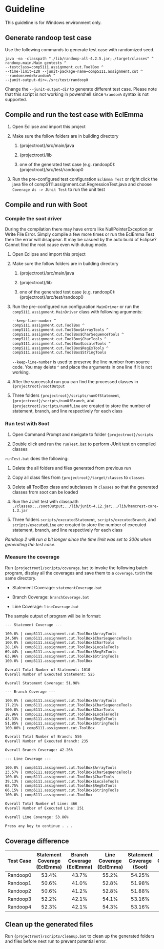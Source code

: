 # Guideline

This guideline is for Windows environment only.

## Generate randoop test case

Use the following commands to generate test case with randomized seed.

```batch
java -ea -classpath "./lib/randoop-all-4.2.5.jar;./target/classes" ^
randoop.main.Main gentests ^
--testclass=comp5111.assignment.cut.ToolBox ^
--time-limit=120 --junit-package-name=comp5111.assignment.cut ^
--randomseed=%random% ^
--junit-output-dir=./src/test/randoop0
```

Change the `--junit-output-dir` to generate different test case. Please note that this script is not working in powershell since `%random%` syntax is not supported.

## Compile and run the test case with EclEmma

1. Open Eclipse and import this project

2. Make sure the follow folders are in building directory
   
   1. {projectroot}/src/main/java
   
   2. {projectroot}/lib
   
   3. one of the generated test case (e.g. randoop0): {projectroot}/src/test/randoop0

3. Run the pre-configured test configuration `EclEmma Test` or right click the java file of comp5111.assignment.cut.RegressionTest.java and choose `Coverage As -> JUnit Test` to run the unit test

## Compile and run with Soot

### Compile the soot driver

During the compilation there may have errors like NullPointerException or Write File Error. Simply compile a few more times or run the EclEmma Test then the error will disappear. It may be casued by the auto build of Eclipse? Cannot find the root cause even with dubug mode.

1. Open Eclipse and import this project

2. Make sure the follow folders are in building directory
   
   1. {projectroot}/src/main/java
   
   2. {projectroot}/lib
   
   3. one of the generated test case (e.g. randoop0): {projectroot}/src/test/randoop0

3. Run the pre-configured run configuration `MainDriver` or run the `comp5111.assignment.MainDriver` class with following arguments:
   
   ```cmd
   --keep-line-number ^
   comp5111.assignment.cut.ToolBox ^
   comp5111.assignment.cut.ToolBox$ArrayTools ^
   comp5111.assignment.cut.ToolBox$CharSequenceTools ^
   comp5111.assignment.cut.ToolBox$CharTools ^
   comp5111.assignment.cut.ToolBox$LocaleTools ^
   comp5111.assignment.cut.ToolBox$RegExTools ^
   comp5111.assignment.cut.ToolBox$StringTools
   ```
   
   `--keep-line-number` is used to preserve the line number from source code. You may delete `^` and place the arguments in one line if it is not working.

4. After the successful run you can find the processed classes in `{projectroot}/sootOutput`

5. Three folders `{projectroot}/scripts/numOfStatement`,`{projectroot}/scripts/numOfBranch`, and `{projectroot}/scripts/numOfLine` are created to store the number of statement, branch, and line respectively for each class

### Run test with Soot

1. Open Command Prompt and navigate to folder `{projectroot}/scripts`

2. Double click and run the `runTest.bat` to perform JUnit test on compiled classes

`runTest.bat` does the following:

1. Delete the all folders and files generated from previous run

2. Copy all class files from `{projectroot}/target/classes` to `classes`

3. Delete all ToolBox class and subclasses in `classes` so that the generated classes from soot can be loaded

4. Run the JUnit test with classpath `./classes;../sootOutput;../lib/junit-4.12.jar;../lib/hamcrest-core-1.3.jar`

5. Three folders `scripts/executedStatement`, `scripts/executedBranch`, and `scripts/executedLine` are created to store the number of executed statement, branch, and line respectively for each class

*Randoop 2 will run a bit longer since the time limit was set to 300s when generating the test case.* 



### Measure the coverage

Run `{projectroot}/scripts/coverage.bat` to invoke the following batch program, display all the coverages and save them to a `coverage.txt`in the same directory.

- Statement Coverage: `statementCoverage.bat`

- Branch Coverage: `branchCoverage.bat`

- Line Coverage: `lineCoverage.bat`

The sample output of program will be in format:

```cmd
--- Statement Coverage ---

100.0% | comp5111.assignment.cut.ToolBox$ArrayTools
24.58% | comp5111.assignment.cut.ToolBox$CharSequenceTools
100.0% | comp5111.assignment.cut.ToolBox$CharTools
28.16% | comp5111.assignment.cut.ToolBox$LocaleTools
69.44% | comp5111.assignment.cut.ToolBox$RegExTools
63.96% | comp5111.assignment.cut.ToolBox$StringTools
100.0% | comp5111.assignment.cut.ToolBox

Overall Total Number of Statement: 1010
Overall Number of Executed Statement: 525

Overall Statement Coverage: 51.98%

--- Branch Coverage ---

100.0% | comp5111.assignment.cut.ToolBox$ArrayTools
17.21% | comp5111.assignment.cut.ToolBox$CharSequenceTools
100.0% | comp5111.assignment.cut.ToolBox$CharTools
18.96% | comp5111.assignment.cut.ToolBox$LocaleTools
43.33% | comp5111.assignment.cut.ToolBox$RegExTools
51.85% | comp5111.assignment.cut.ToolBox$StringTools
100.00% | comp5111.assignment.cut.ToolBox

Overall Total Number of Branch: 556
Overall Number of Executed Branch: 235

Overall Branch Coverage: 42.26%

--- Line Coverage ---

100.0% | comp5111.assignment.cut.ToolBox$ArrayTools
23.57% | comp5111.assignment.cut.ToolBox$CharSequenceTools
100.0% | comp5111.assignment.cut.ToolBox$CharTools
39.13% | comp5111.assignment.cut.ToolBox$LocaleTools
68.75% | comp5111.assignment.cut.ToolBox$RegExTools
66.15% | comp5111.assignment.cut.ToolBox$StringTools
100.0% | comp5111.assignment.cut.ToolBox

Overall Total Number of Line: 466
Overall Number of Executed Line: 251

Overall Line Coverage: 53.86%

Press any key to continue . . .
```

## Coverage difference

| Test Case | Statement Coverage (EclEmma) | Branch Coverage (EclEmma) | Line Coverage (EclEmma) | Statement Coverage (Soot) | Branch Coverage (Soot) | Line Coverage (Soot) |
|:---------:|:----------------------------:|:-------------------------:|:-----------------------:|:-------------------------:|:----------------------:|:--------------------:|
| Randoop0  | 53.4%                        | 43.7%                     | 55.2%                   | 54.25%                    | 44.96%                 | 56.22%               |
| Randoop1  | 50.6%                        | 41.0%                     | 52.8%                   | 51.98%                    | 42.26%                 | 53.86%               |
| Randoop2  | 50.6%                        | 41.2%                     | 52.8%                   | 51.88%                    | 42.44%                 | 53.6%                |
| Randoop3  | 52.2%                        | 42.1%                     | 54.1%                   | 53.16%                    | 43.34%                 | 55.15%               |
| Randoop4  | 52.3%                        | 42.1%                     | 54.3%                   | 53.16%                    | 43.34%                 | 55.36%               |

## Clean up the generated files

Run `{projectroot}/scripts/cleanup.bat` to clean up the generated folders and files before next run to prevent potential error.


